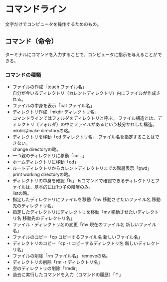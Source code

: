 # コマンドライン
文字だけでコンピュータを操作するためのもの。  
## コマンド（命令）
ターミナルにコマンドを入力することで、コンピュータに指示を与えることができる。  
### コマンドの種類
- ファイルの作成「touch ファイル名」    
  自分が今いるディレクトリ（カレントディレクトリ）内にファイルが作成される。
- ファイルの中身を表示「cat ファイル名」
- ディレクトリ作成「mkdir ディレクトリ名」  
  コマンドラインではフォルダをディレクトリと呼ぶ。 ファイル構造とは、ディレクトリ（フォルダ）の中にファイルがあるという枝分かれした構造。  
  mkdirはmake directoryの略。
- ディレクトリを移動「cd ディレクトリ名」
  ファイル名を指定することはできない。    
  change directoryの略。
- 一つ親のディレクトリに移動「cd ..」
- ホームディレクトリに移動「cd」
- ルートディレクトリからカレントディレクトリまでの階層表示「pwd」  
  print working directoryの略。    
- ディレクトリの中身を確認「ls」
  lsコマンドで確認できるディレクトリとファイルは、基本的には1つ子の階層のみ。     
  listの略。
- 指定したディレクトリにファイルを移動「mv 移動させたいファイル名 移動先のディレクトリ名」
- 指定したディレクトリにディレクトリを移動「mv 移動させたいディレクトリ名 移動先のディレクトリ名」
- ファイル・ディレクトリ名の変更「mv 現在のファイル名 新しいファイル名」
- ファイルのコピー「cp コピーするファイル名 新しいファイル名」
- ディレクトリのコピー「cp -r コピーするディレクトリ名 新しいディレクトリ名」
- ファイルの削除「rm ファイル名」
  removeの略。
- ディレクトリの削除「rm -r ディレクトリ名」
- 空のディレクトリの削除「rmdir」
- 過去に実行したコマンドを入力（コマンドの履歴）「↑」
